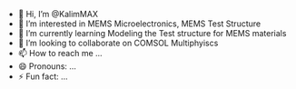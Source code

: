- 👋 Hi, I’m @KalimMAX
- 👀 I’m interested in MEMS Microelectronics, MEMS Test Structure
- 🌱 I’m currently learning Modeling the Test structure for MEMS materials
- 💞️ I’m looking to collaborate on COMSOL Multiphyiscs
- 📫 How to reach me ...
- 😄 Pronouns: ...
- ⚡ Fun fact: ...

<!---
KalimMAX/KalimMAX is a ✨ special ✨ repository because its `README.md` (this file) appears on your GitHub profile.
You can click the Preview link to take a look at your changes.
--->

